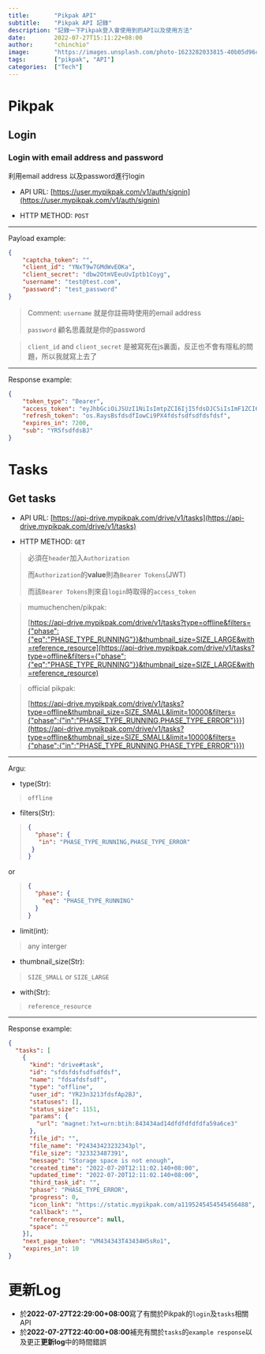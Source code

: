```yaml
---
title:       "Pikpak API"
subtitle:    "Pikpak API 記錄"
description: "記錄一下Pikpak登入會使用到的API以及使用方法"
date:        2022-07-27T15:11:22+08:00
author:      "chinchio"
image:       "https://images.unsplash.com/photo-1623282033815-40b05d96c903?ixlib=rb-1.2.1&ixid=MnwxMjA3fDB8MHxwaG90by1wYWdlfHx8fGVufDB8fHx8&auto=format&fit=crop&w=1470&q=80"
tags:        ["pikpak", "API"]
categories:  ["Tech"]
---
```


# Pikpak

## Login

### Login with email address and password
利用email address 以及password進行login

- API URL: [https://user.mypikpak.com/v1/auth/signin](https://user.mypikpak.com/v1/auth/signin)

- HTTP METHOD: `POST`

---

Payload example:
```json
{
    "captcha_token": "",
    "client_id": "YNxT9w7GMdWvEOKa",
    "client_secret": "dbw2OtmVEeuUvIptb1Coyg",
    "username": "test@test.com",
    "password": "test_password"
}
```
> Comment:
> `username` 就是你註冊時使用的email address
>
> `password` 顧名思義就是你的password

> `client_id` and `client_secret` 是被寫死在js裏面，反正也不會有隱私的問題，所以我就寫上去了

---

Response example:
```json
{
    "token_type": "Bearer",
    "access_token": "eyJhbGciOiJSUzI1NiIsImtpZCI6IjI5fdsDJCSiIsImF1ZCI6IllOeFQ5dzdHTWRXdkVPS2EiLCJleHAiOjE2NTg5MzExMfsdfds-QBR7O8UM6xcXoGF5tT48z4VfdsfdHMeWmN6igKFFWwcOfOgvAaYA",
    "refresh_token": "os.RaysBsfdsdfIowCi9PX4fdsfsdfsdfdsfdsf",
    "expires_in": 7200,
    "sub": "YR5fsdfdsBJ"
}
```

# Tasks

## Get tasks

- API URL: [https://api-drive.mypikpak.com/drive/v1/tasks](https://api-drive.mypikpak.com/drive/v1/tasks)

- HTTP METHOD: `GET`

> 必須在`header`加入`Authorization`
> 
> 而`Authorization`的**value**則為`Bearer Tokens`(JWT)
> 
> 而該`Bearer Tokens`則來自`login`時取得的`access_token`

> mumuchenchen/pikpak:
>
> [https://api-drive.mypikpak.com/drive/v1/tasks?type=offline&filters={"phase":{"eq":"PHASE_TYPE_RUNNING"}}&thumbnail_size=SIZE_LARGE&with=reference_resource](https://api-drive.mypikpak.com/drive/v1/tasks?type=offline&filters={"phase":{"eq":"PHASE_TYPE_RUNNING"}}&thumbnail_size=SIZE_LARGE&with=reference_resource)

> official pikpak:
>
> [https://api-drive.mypikpak.com/drive/v1/tasks?type=offline&thumbnail_size=SIZE_SMALL&limit=10000&filters={"phase":{"in":"PHASE_TYPE_RUNNING,PHASE_TYPE_ERROR"}}}](https://api-drive.mypikpak.com/drive/v1/tasks?type=offline&thumbnail_size=SIZE_SMALL&limit=10000&filters={"phase":{"in":"PHASE_TYPE_RUNNING,PHASE_TYPE_ERROR"}}})

---

Argu:
- type(Str):
> `offline`
- filters(Str):
> ```json
> {
>   "phase": {
>    "in": "PHASE_TYPE_RUNNING,PHASE_TYPE_ERROR"
>  }
>}
>```
or
> ```json
> {
>   "phase": {
>     "eq": "PHASE_TYPE_RUNNING"
>   }
> }
>```
- limit(int):
> any interger
- thumbnail_size(Str):
> `SIZE_SMALL` or `SIZE_LARGE`
- with(Str):
> `reference_resource`

---

Response example:
```json
{
  "tasks": [
    {
      "kind": "drive#task",
      "id": "sfdsfdsfsdfsdfdsf",
      "name": "fdsafdsfsdf",
      "type": "offline",
      "user_id": "YR23n3213fdsfAp2BJ",
      "statuses": [],
      "status_size": 1151,
      "params": {
        "url": "magnet:?xt=urn:btih:843434ad14dfdfdfdfdfa59a6ce3"
      },
      "file_id": "",
      "file_name": "P24343423232343pl",
      "file_size": "323323487391",
      "message": "Storage space is not enough",
      "created_time": "2022-07-20T12:11:02.140+08:00",
      "updated_time": "2022-07-20T12:11:02.140+08:00",
      "third_task_id": "",
      "phase": "PHASE_TYPE_ERROR",
      "progress": 0,
      "icon_link": "https://static.mypikpak.com/a1195245454545456488",
      "callback": "",
      "reference_resource": null,
      "space": ""
    }],
    "next_page_token": "VM434343T43434H5sRo1",
    "expires_in": 10
}
```


# 更新Log
- 於**2022-07-27T22:29:00+08:00**寫了有關於Pikpak的`login`及`tasks`相關API
- 於**2022-07-27T22:40:00+08:00**補充有關於`tasks`的`example response`以及更正**更新log**中的時間錯誤